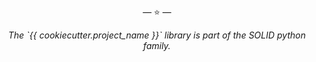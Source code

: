 <p align="center">&mdash; ⭐️ &mdash;</p>
<p align="center"><i>The `{{ cookiecutter.project_name }}` library is part of the SOLID python family.</i></p>

